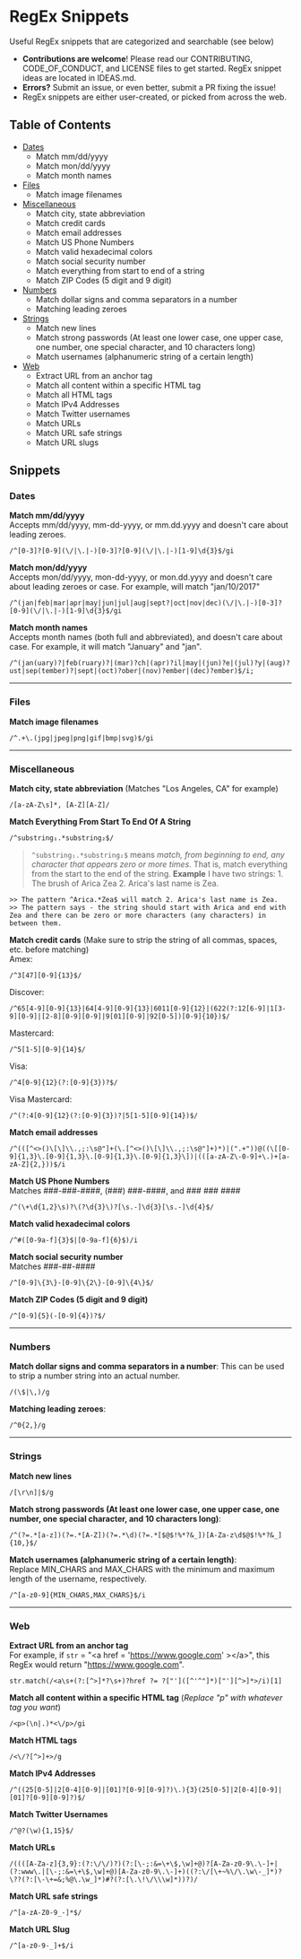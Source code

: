 # RegEx Snippets
Useful RegEx snippets that are categorized and searchable (see below)
* **Contributions are welcome**! Please read our CONTRIBUTING, CODE_OF_CONDUCT, and LICENSE files to get started. RegEx snippet ideas are located in IDEAS.md.
* **Errors?** Submit an issue, or even better, submit a PR fixing the issue!
* RegEx snippets are either user-created, or picked from across the web.

## Table of Contents

* [Dates](#dates)
  * Match mm/dd/yyyy
  * Match mon/dd/yyyy
  * Match month names
* [Files](#files)
  * Match image filenames
* [Miscellaneous](#miscellaneous)
  * Match city, state abbreviation
  * Match credit cards
  * Match email addresses
  * Match US Phone Numbers
  * Match valid hexadecimal colors
  * Match social security number
  * Match everything from start to end of a string
  * Match ZIP Codes (5 digit and 9 digit)
* [Numbers](#numbers)
  * Match dollar signs and comma separators in a number
  * Matching leading zeroes
* [Strings](#strings)
  * Match new lines
  * Match strong passwords (At least one lower case, one upper case, one number, one special character, and 10 characters long)
  * Match usernames (alphanumeric string of a certain length)
* [Web](#web)
  * Extract URL from an anchor tag
  * Match all content within a specific HTML tag
  * Match all HTML tags
  * Match IPv4 Addresses
  * Match Twitter usernames
  * Match URLs
  * Match URL safe strings
  * Match URL slugs

## Snippets

### Dates <a name="dates"></a>
**Match mm/dd/yyyy**  
Accepts mm/dd/yyyy, mm-dd-yyyy, or mm.dd.yyyy and doesn't care about leading zeroes.
```
/^[0-3]?[0-9](\/|\.|-)[0-3]?[0-9](\/|\.|-)[1-9]\d{3}$/gi
```

**Match mon/dd/yyyy**  
Accepts mon/dd/yyyy, mon-dd-yyyy, or mon.dd.yyyy and doesn't care about leading zeroes or case. For example, will match "jan/10/2017"
```
/^(jan|feb|mar|apr|may|jun|jul|aug|sept?|oct|nov|dec)(\/|\.|-)[0-3]?[0-9](\/|\.|-)[1-9]\d{3}$/gi
```

**Match month names**  
Accepts month names (both full and abbreviated), and doesn't care about case. For example, it will match "January" and "jan".
```
/^(jan(uary)?|feb(ruary)?|(mar)?ch|(apr)?il|may|(jun)?e|(jul)?y|(aug)?ust|sep(tember)?|sept|(oct)?ober|(nov)?ember|(dec)?ember)$/i;
```


---

### Files <a name="files"></a>
**Match image filenames**
```
/^.+\.(jpg|jpeg|png|gif|bmp|svg)$/gi
```

---

### Miscellaneous <a name="miscellaneous"></a>
**Match city, state abbreviation** (Matches "Los Angeles, CA" for example)
```
/[a-zA-Z\s]*, [A-Z][A-Z]/
```

**Match Everything From Start To End Of A String** 
```
/^substring₁.*substring₂$/
```
> `^substring₁.*substring₂$` means *match, from beginning to end, any character that appears zero or more times*. That is, match everything from the start to the end of the string. 
  **Example**
    I have two strings:
      1. The brush of Arica Zea
      2. Arica's last name is Zea.

    >> The pattern ^Arica.*Zea$ will match 2. Arica's last name is Zea. 
    >> The pattern says - the string should start with Arica and end with Zea and there can be zero or more characters (any characters) in between them.

**Match credit cards** (Make sure to strip the string of all commas, spaces, etc. before matching)  
Amex:
```
/^3[47][0-9]{13}$/
```

Discover:
```
/^65[4-9][0-9]{13}|64[4-9][0-9]{13}|6011[0-9]{12}|(622(?:12[6-9]|1[3-9][0-9]|[2-8][0-9][0-9]|9[01][0-9]|92[0-5])[0-9]{10})$/
```

Mastercard:
```
/^5[1-5][0-9]{14}$/
```

Visa:
```
/^4[0-9]{12}(?:[0-9]{3})?$/
```

Visa Mastercard:
```
/^(?:4[0-9]{12}(?:[0-9]{3})?|5[1-5][0-9]{14})$/
```

**Match email addresses**
```
/^(([^<>()\[\]\\.,;:\s@"]+(\.[^<>()\[\]\\.,;:\s@"]+)*)|(".+"))@((\[[0-9]{1,3}\.[0-9]{1,3}\.[0-9]{1,3}\.[0-9]{1,3}\])|(([a-zA-Z\-0-9]+\.)+[a-zA-Z]{2,}))$/i
```

**Match US Phone Numbers**  
Matches ###-###-####, (###) ###-####, and ### ### ####
```
/^(\+\d{1,2}\s)?\(?\d{3}\)?[\s.-]\d{3}[\s.-]\d{4}$/
```

**Match valid hexadecimal colors**
```
/^#([0-9a-f]{3}$|[0-9a-f]{6}$)/i
```

**Match social security number**  
Matches ###-##-####
```
/^[0-9]\{3\}-[0-9]\{2\}-[0-9]\{4\}$/
```

**Match ZIP Codes (5 digit and 9 digit)**
```
/^[0-9]{5}(-[0-9]{4})?$/
```

---

### Numbers <a name="numbers"></a>

**Match dollar signs and comma separators in a number**:
This can be used to strip a number string into an actual number.
```
/(\$|\,)/g
```

**Matching leading zeroes**:    
```
/^0{2,}/g
```

---

### Strings <a name="strings"></a>

**Match new lines**
```
/[\r\n]|$/g
```

**Match strong passwords (At least one lower case, one upper case, one number, one special character, and 10 characters long)**:
```
/^(?=.*[a-z])(?=.*[A-Z])(?=.*\d)(?=.*[$@$!%*?&_])[A-Za-z\d$@$!%*?&_]{10,}$/
```

**Match usernames (alphanumeric string of a certain length)**:  
Replace MIN_CHARS and MAX_CHARS with the minimum and maximum length of the username, respectively.
```
/^[a-z0-9]{MIN_CHARS,MAX_CHARS}$/i
```

---

### Web <a name="web"></a>

**Extract URL from an anchor tag**  
For example, if `str` = "&lt;a href = 'https://www.google.com' &gt;&lt;/a&gt;", this RegEx would return "https://www.google.com".  

```
str.match(/<a\s+(?:[^>]*?\s+)?href ?= ?["']([^'^"]*)["'][^>]*>/i)[1]
```

**Match all content within a specific HTML tag** (*Replace "p" with whatever tag you want*)
```
/<p>(\n|.)*<\/p>/gi
```

**Match HTML tags**
```
/<\/?[^>]+>/g
```

**Match IPv4 Addresses**
```
/^((25[0-5]|2[0-4][0-9]|[01]?[0-9][0-9]?)\.){3}(25[0-5]|2[0-4][0-9]|[01]?[0-9][0-9]?)$/
```

**Match Twitter Usernames**
```
/^@?(\w){1,15}$/
```

**Match URLs**
```
/((([A-Za-z]{3,9}:(?:\/\/)?)(?:[\-;:&=\+\$,\w]+@)?[A-Za-z0-9\.\-]+|(?:www\.|[\-;:&=\+\$,\w]+@)[A-Za-z0-9\.\-]+)((?:\/[\+~%\/\.\w\-_]*)?\??(?:[\-\+=&;%@\.\w_]*)#?(?:[\.\!\/\\\w]*))?)/
```

**Match URL safe strings**
```
/^[a-zA-Z0-9_-]*$/
```

**Match URL Slug**
```
/^[a-z0-9-_]+$/i
```
